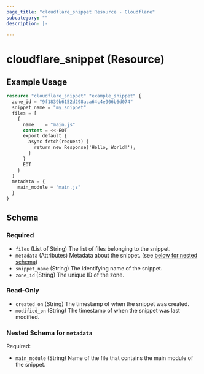 ```yaml
---
page_title: "cloudflare_snippet Resource - Cloudflare"
subcategory: ""
description: |-
  
---
```


# cloudflare_snippet (Resource)



## Example Usage

```terraform
resource "cloudflare_snippet" "example_snippet" {
  zone_id = "9f1839b6152d298aca64c4e906b6d074"
  snippet_name = "my_snippet"
  files = [
    {
      name    = "main.js"
      content = <<-EOT
      export default {
        async fetch(request) {
          return new Response('Hello, World!');
        }
      }
      EOT
    }
  ]
  metadata = {
    main_module = "main.js"
  }
}
```

<!-- schema generated by tfplugindocs -->
## Schema

### Required

- `files` (List of String) The list of files belonging to the snippet.
- `metadata` (Attributes) Metadata about the snippet. (see [below for nested schema](#nestedatt--metadata))
- `snippet_name` (String) The identifying name of the snippet.
- `zone_id` (String) The unique ID of the zone.

### Read-Only

- `created_on` (String) The timestamp of when the snippet was created.
- `modified_on` (String) The timestamp of when the snippet was last modified.

<a id="nestedatt--metadata"></a>
### Nested Schema for `metadata`

Required:

- `main_module` (String) Name of the file that contains the main module of the snippet.


